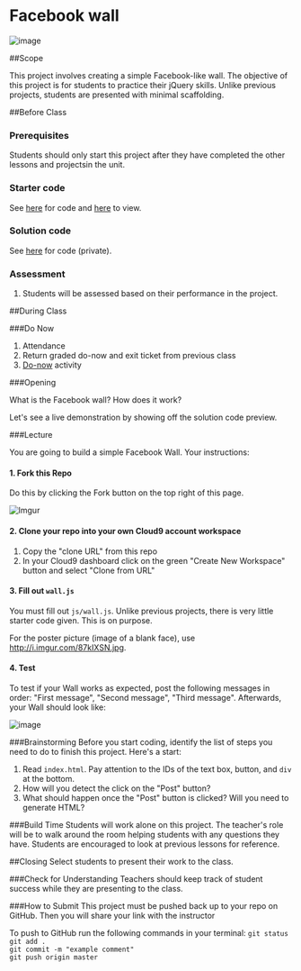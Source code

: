 # Facebook wall

![image](http://i.imgur.com/K1Cw63B.jpg)

##Scope

This project involves creating a simple Facebook-like wall. The objective of this project is for students to practice their jQuery skills. Unlike previous projects, students are presented with minimal scaffolding.
 
##Before Class

### Prerequisites
Students should only start this project after they have completed the other lessons and projectsin the unit.

### Starter code

See [here](starter_code/) for code and [here](https://rawgit.com/ScriptEdcurriculum/curriculum/master/units/10-jquery/lessons/2-project/starter_code/index.html) to view.

### Solution code

See [here](https://github.com/ScriptEdcurriculum/solutions/tree/master/units/10-jquery/lessons/2-project/solution_code) for code (private).

### Assessment

1. Students will be assessed based on their performance in the project.

##During Class

###Do Now

1. Attendance
2. Return graded do-now and exit ticket from previous class
3. [Do-now](doNow.md) activity

###Opening

What is the Facebook wall? How does it work? 

Let's see a live demonstration by showing off the solution code preview.

###Lecture

You are going to build a simple Facebook Wall. Your instructions:


#### 1. Fork this Repo
Do this by clicking the Fork button on the top right of this page.

![Imgur](http://i.imgur.com/QYd56DH.png)

#### 2. Clone your repo into your own Cloud9 account workspace
1. Copy the "clone URL" from this repo
2. In your Cloud9 dashboard click on the green "Create New Workspace" button and select "Clone from URL"


#### 3. Fill out `wall.js`

You must fill out `js/wall.js`. Unlike previous projects, there is very little starter code given. This is on purpose. 

For the poster picture (image of a blank face), use http://i.imgur.com/87kIXSN.jpg. 

#### 4. Test

To test if your Wall works as expected, post the following messages in order: "First message", "Second message", "Third message". Afterwards, your Wall should look like:

![image](http://i.imgur.com/2yz4k1Z.png)

###Brainstorming
Before you start coding, identify the list of steps you need to do to finish this project. Here's a start:

1. Read `index.html`. Pay attention to the IDs of the text box, button, and `div` at the bottom.
2. How will you detect the click on the "Post" button?
3. What should happen once the "Post" button is clicked? Will you need to generate HTML? 

###Build Time
Students will work alone on this project. The teacher's role will be to walk around the room helping students with any questions they have. Students are encouraged to look at previous lessons for reference.

##Closing
Select students to present their work to the class.

###Check for Understanding
Teachers should keep track of student success while they are presenting to the class.

###How to Submit
This project must be pushed back up to your repo on GitHub. Then you will share your link with the instructor

To push to GitHub run the following commands in your terminal: 
`git status`  
`git add .`  
`git commit -m "example comment"`  
`git push origin master`
